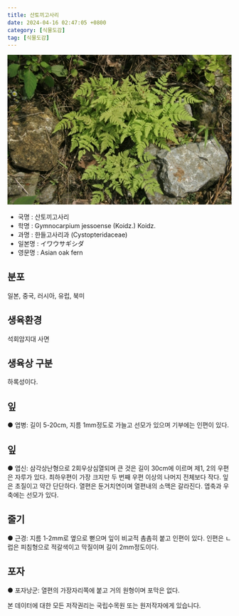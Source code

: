 ```yaml
---
title: 산토끼고사리
date: 2024-04-16 02:47:05 +0800
category: [식물도감]
tag: [식물도감]
---
```




![산토끼고사리](/assets/img/fileUpload/plants/basic/Dennstaedtiaceae/Gymnocarpium/3878/3878_1_th2.jpg)
- 국명 : 산토끼고사리
- 학명 : Gymnocarpium jessoense (Koidz.) Koidz.
- 과명 : 한들고사리과 (Cystopteridaceae)
- 일본명 : イワウサギシダ
- 영문명 : Asian oak fern


## 분포
일본, 중국, 러시아, 유럽, 북미
## 생육환경
석회암지대 사면
## 생육상 구분
하록성이다. 
## 잎
● 엽병: 길이 5-20cm, 지름 1mm정도로 가늘고 선모가 있으며 기부에는 인편이 있다. 
## 잎
● 엽신: 삼각상난형으로 2회우상심열되며 큰 것은 길이 30cm에 이르며 제1, 2의 우편은 자루가 있다. 최하우편이 가장 크지만 두 번째 우편 이상의 나머지 전체보다 작다. 잎은 초질이고 약간 단단하다. 열편은 둔거치연이며 열편내의 소맥은 갈라진다. 엽축과 우축에는 선모가 있다. 
## 줄기
● 근경: 지름 1-2mm로 옆으로 뻗으며 잎이 비교적 촘촘히 붙고 인편이 있다. 인편은 ㄴ럽은 피침형으로 적갈색이고 막질이며 길이 2mm정도이다. 
## 포자
● 포자낭군: 열편의 가장자리쪽에 붙고 거의 원형이며 포막은 없다. 






본 데이터에 대한 모든 저작권리는 국립수목원 또는 원저작자에게 있습니다.
